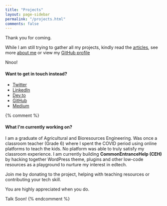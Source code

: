 ```yaml
---
title: "Projects"
layout: page-sidebar
permalink: "/projects.html"
comments: false
---
```


Thank you for coming.

While I am still trying to gather all my projects, kindly read the [articles]({{site.baseurl}}/index.html), see more [about me]({{site.baseurl}}/about.html) or view my [GitHub profile](https://github.com/ndcharles)

Nnoo!


#### Want to get in touch instead?
- [Twitter](https://twitter.com/nndcharles)
- [LinkedIn](https://linkedin.com/in/nndcharles)
- [Dev.to](#)
- [GitHub](https://github.com/ndcharles)
- [Medium](https://ndcharles.medium.com)


{% comment %}
#### What I'm currently working on?
I am a graduate of Agricultural and Bioresources Engineering. Was once a classroom teacher (Grade 6) where I spent the COVID period using online platforms to teach the kids. No platform was able to truly satisfy my classroom experience. I am currently building **CommonEntranceHelp (CEH)** by hacking together WordPress theme, plugins and other low-code resources as a playground to nurture my interest in edtech.

Join me by donating to the project, helping with teaching resources or contributing your tech skill. 

You are highly appreciated when you do. 

Talk Soon!
{% endcomment %}